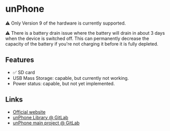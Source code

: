 # unPhone

⚠️ Only Version 9 of the hardware is currently supported.

⚠️ There is a battery drain issue where the battery will drain in about 3 days when the device is switched off. This can permanently decrease the capacity of the battery if you're not charging it before it is fully depleted. 

## Features

- ✅ SD card
- USB Mass Storage: capable, but currently not working.
- Power status: capable, but not yet implemented.

## Links

- [Official website](https://unphone.net)
- [unPhone Library @ GitLab](https://gitlab.com/hamishcunningham/unphonelibrary/)
- [unPhone main project @ GitLab](https://gitlab.com/hamishcunningham/unphone/)

